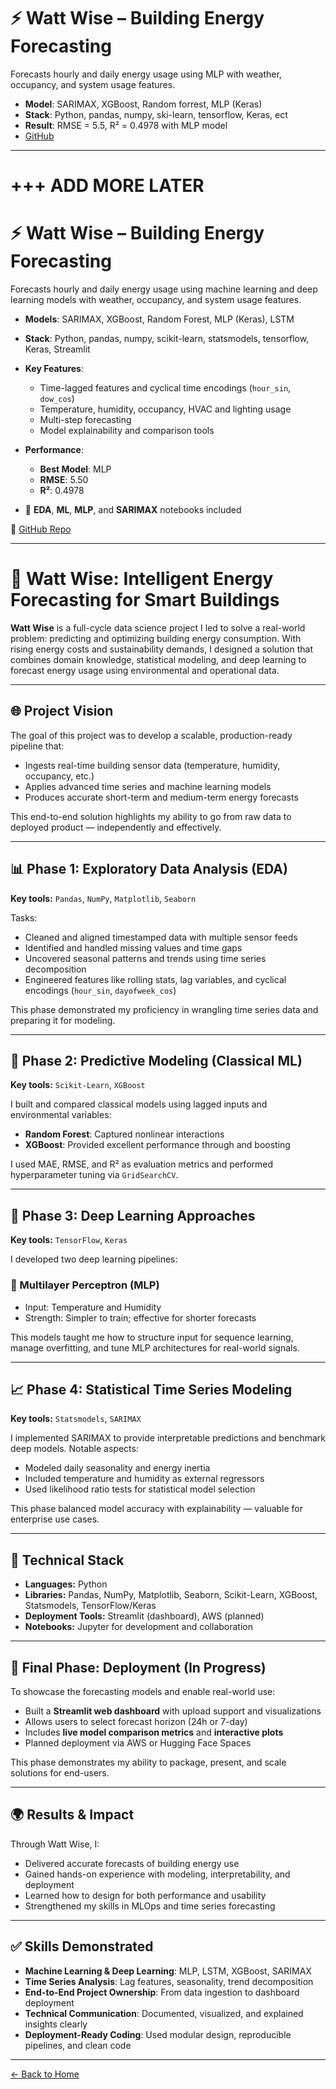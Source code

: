 # ⚡ Watt Wise – Building Energy Forecasting

Forecasts hourly and daily energy usage using MLP with weather, occupancy, and system usage features.

- **Model**: SARIMAX, XGBoost, Random forrest, MLP (Keras)
- **Stack**: Python, pandas, numpy, ski-learn, tensorflow,  Keras, ect
- **Result**: RMSE = 5.5, R² = 0.4978 with MLP model
- [GitHub](https://github.com/karmerruk7/karmerruk7.github.io/tree/main/watt-wise)

---

 +++ ADD MORE LATER
=======
# ⚡ Watt Wise – Building Energy Forecasting

Forecasts hourly and daily energy usage using machine learning and deep learning models with weather, occupancy, and system usage features.

- **Models**: SARIMAX, XGBoost, Random Forest, MLP (Keras), LSTM
- **Stack**: Python, pandas, numpy, scikit-learn, statsmodels, tensorflow, Keras, Streamlit
- **Key Features**:
  - Time-lagged features and cyclical time encodings (`hour_sin`, `dow_cos`)
  - Temperature, humidity, occupancy, HVAC and lighting usage
  - Multi-step forecasting
  - Model explainability and comparison tools
- **Performance**:
  - **Best Model**: MLP
  - **RMSE**: 5.50
  - **R²**: 0.4978

- 📁 **EDA**, **ML**, **MLP**, and **SARIMAX** notebooks included

🔗 [GitHub Repo](https://github.com/karmerruk7/karmerruk7.github.io/tree/main/watt-wise)

---

# 🔋 Watt Wise: Intelligent Energy Forecasting for Smart Buildings

**Watt Wise** is a full-cycle data science project I led to solve a real-world problem: predicting and optimizing building energy consumption. With rising energy costs and sustainability demands, I designed a solution that combines domain knowledge, statistical modeling, and deep learning to forecast energy usage using environmental and operational data.

---

## 🌐 Project Vision

The goal of this project was to develop a scalable, production-ready pipeline that:
- Ingests real-time building sensor data (temperature, humidity, occupancy, etc.)
- Applies advanced time series and machine learning models
- Produces accurate short-term and medium-term energy forecasts

This end-to-end solution highlights my ability to go from raw data to deployed product — independently and effectively.

---

## 📊 Phase 1: Exploratory Data Analysis (EDA)

**Key tools:** `Pandas`, `NumPy`, `Matplotlib`, `Seaborn`

Tasks:
- Cleaned and aligned timestamped data with multiple sensor feeds
- Identified and handled missing values and time gaps
- Uncovered seasonal patterns and trends using time series decomposition
- Engineered features like rolling stats, lag variables, and cyclical encodings (`hour_sin`, `dayofweek_cos`)

This phase demonstrated my proficiency in wrangling time series data and preparing it for modeling.

---

## 🧠 Phase 2: Predictive Modeling (Classical ML)

**Key tools:** `Scikit-Learn`, `XGBoost`

I built and compared classical models using lagged inputs and environmental variables:
- **Random Forest**: Captured nonlinear interactions
- **XGBoost**: Provided excellent performance through and boosting

I used MAE, RMSE, and R² as evaluation metrics and performed hyperparameter tuning via `GridSearchCV`.

---

## 🔮 Phase 3: Deep Learning Approaches

**Key tools:** `TensorFlow`, `Keras`

I developed two deep learning pipelines:

### 🔹 Multilayer Perceptron (MLP)
- Input: Temperature and Humidity
- Strength: Simpler to train; effective for shorter forecasts

This models taught me how to structure input for sequence learning, manage overfitting, and tune MLP architectures for real-world signals.

---

## 📈 Phase 4: Statistical Time Series Modeling

**Key tools:** `Statsmodels`, `SARIMAX`

I implemented SARIMAX to provide interpretable predictions and benchmark deep models. Notable aspects:
- Modeled daily seasonality and energy inertia
- Included temperature and humidity as external regressors
- Used likelihood ratio tests for statistical model selection

This phase balanced model accuracy with explainability — valuable for enterprise use cases.

---

## 🧰 Technical Stack

- **Languages:** Python
- **Libraries:** Pandas, NumPy, Matplotlib, Seaborn, Scikit-Learn, XGBoost, Statsmodels, TensorFlow/Keras
- **Deployment Tools:** Streamlit (dashboard), AWS (planned)
- **Notebooks:** Jupyter for development and collaboration

---

## 🚀 Final Phase: Deployment (In Progress)

To showcase the forecasting models and enable real-world use:
- Built a **Streamlit web dashboard** with upload support and visualizations
- Allows users to select forecast horizon (24h or 7-day)
- Includes **live model comparison metrics** and **interactive plots**
- Planned deployment via AWS or Hugging Face Spaces

This phase demonstrates my ability to package, present, and scale solutions for end-users.

---

## 🌍 Results & Impact

Through Watt Wise, I:
- Delivered accurate forecasts of building energy use
- Gained hands-on experience with modeling, interpretability, and deployment
- Learned how to design for both performance and usability
- Strengthened my skills in MLOps and time series forecasting

---

## ✅ Skills Demonstrated

- **Machine Learning & Deep Learning**: MLP, LSTM, XGBoost, SARIMAX
- **Time Series Analysis**: Lag features, seasonality, trend decomposition
- **End-to-End Project Ownership**: From data ingestion to dashboard deployment
- **Technical Communication**: Documented, visualized, and explained insights clearly
- **Deployment-Ready Coding**: Used modular design, reproducible pipelines, and clean code

---

[← Back to Home](./index)